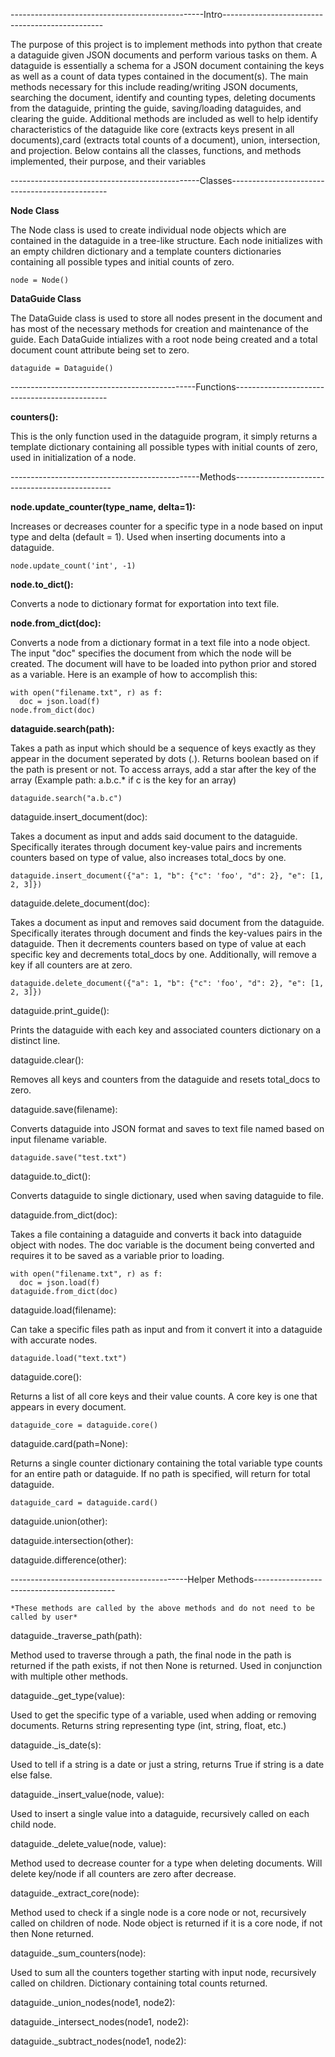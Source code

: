 ------------------------------------------------Intro------------------------------------------------

The purpose of this project is to implement methods into python that create a dataguide
given JSON documents and perform various tasks on them. A dataguide is essentially a schema
for a JSON document containing the keys as well as a count of data types contained in the
document(s). The main methods necessary for this include reading/writing JSON documents,
searching the document, identify and counting types, deleting documents from the dataguide, 
printing the guide, saving/loading dataguides, and clearing the guide. Additional methods 
are included as well to help identify characteristics of the dataguide like core (extracts 
keys present in all documents),card (extracts total counts of a document), union, 
intersection, and projection. Below contains all the classes, functions, and methods 
implemented, their purpose, and their variables

-----------------------------------------------Classes-----------------------------------------------

**Node Class**

  The Node class is used to create individual node objects which are contained in the 
  dataguide in a tree-like structure. Each node initializes with an empty children 
  dictionary and a template counters dictionaries containing all possible types and initial 
  counts of zero.

    node = Node()

**DataGuide Class**

  The DataGuide class is used to store all nodes present in the document and has most of the
  necessary methods for creation and maintenance of the guide. Each DataGuide intializes with 
  a root node being created and a total document count attribute being set to zero.

    dataguide = Dataguide()

----------------------------------------------Functions----------------------------------------------

**counters():**

  This is the only function used in the dataguide program, it simply returns a template dictionary 
  containing all possible types with initial counts of zero, used in initialization of a node.

-----------------------------------------------Methods-----------------------------------------------

**node.update_counter(type_name, delta=1):**

  Increases or decreases counter for a specific type in a node based on input type and delta 
  (default = 1). Used when inserting documents into a dataguide.

    node.update_count('int', -1)

**node.to_dict():**

  Converts a node to dictionary format for exportation into text file.

**node.from_dict(doc):**

  Converts a node from a dictionary format in a text file into a node object. The input "doc" specifies 
  the document from which the node will be created. The document will have to be loaded into python prior
  and stored as a variable. Here is an example of how to accomplish this:

    with open("filename.txt", r) as f:
      doc = json.load(f)
    node.from_dict(doc)

**dataguide.search(path):**

  Takes a path as input which should be a sequence of keys exactly as they appear in the document seperated 
  by dots (.). Returns boolean based on if the path is present or not. To access arrays, add a star after 
  the key of the array (Example path: a.b.c.* if c is the key for an array)

    dataguide.search("a.b.c")

dataguide.insert_document(doc):

  Takes a document as input and adds said document to the dataguide. Specifically iterates through document 
  key-value pairs and increments counters based on type of value, also increases total_docs by one.

    dataguide.insert_document({"a": 1, "b": {"c": 'foo', "d": 2}, "e": [1, 2, 3]})

dataguide.delete_document(doc):

  Takes a document as input and removes said document from the dataguide. Specifically iterates through document 
  and finds the key-values pairs in the dataguide. Then it decrements counters based on type of value at each 
  specific key and decrements total_docs by one. Additionally, will remove a key if all counters are at zero.

    dataguide.delete_document({"a": 1, "b": {"c": 'foo', "d": 2}, "e": [1, 2, 3]})
    
dataguide.print_guide():

  Prints the dataguide with each key and associated counters dictionary on a distinct line.

dataguide.clear():

  Removes all keys and counters from the dataguide and resets total_docs to zero.

dataguide.save(filename):

  Converts dataguide into JSON format and saves to text file named based on input filename variable.

    dataguide.save("test.txt")

dataguide.to_dict():

  Converts dataguide to single dictionary, used when saving dataguide to file.

dataguide.from_dict(doc):

  Takes a file containing a dataguide and converts it back into dataguide object with nodes. The doc variable is 
  the document being converted and requires it to be saved as a variable prior to loading.

    with open("filename.txt", r) as f:
      doc = json.load(f)
    dataguide.from_dict(doc)

dataguide.load(filename):

  Can take a specific files path as input and from it convert it into a dataguide with accurate nodes.

    dataguide.load("text.txt")

dataguide.core():

  Returns a list of all core keys and their value counts. A core key is one that appears in every document.

    dataguide_core = dataguide.core()

dataguide.card(path=None):

  Returns a single counter dictionary containing the total variable type counts for an entire path or dataguide.
  If no path is specified, will return for total dataguide.

    dataguide_card = dataguide.card()

dataguide.union(other):

dataguide.intersection(other):

dataguide.difference(other):

--------------------------------------------Helper Methods-------------------------------------------
    
    *These methods are called by the above methods and do not need to be called by user*

dataguide._traverse_path(path):

  Method used to traverse through a path, the final node in the path is returned if the path exists, if
  not then None is returned. Used in conjunction with multiple other methods.

dataguide._get_type(value):

  Used to get the specific type of a variable, used when adding or removing documents. Returns string
  representing type (int, string, float, etc.)

dataguide._is_date(s):

  Used to tell if a string is a date or just a string, returns True if string is a date else false.

dataguide._insert_value(node, value):

  Used to insert a single value into a dataguide, recursively called on each child node.

dataguide._delete_value(node, value):

  Method used to decrease counter for a type when deleting documents. Will delete key/node if all
  counters are zero after decrease.

dataguide._extract_core(node):

  Method used to check if a single node is a core node or not, recursively called on children of node.
  Node object is returned if it is a core node, if not then None returned.

dataguide._sum_counters(node):

  Used to sum all the counters together starting with input node, recursively called on children.
  Dictionary containing total counts returned.

dataguide._union_nodes(node1, node2):

dataguide._intersect_nodes(node1, node2):

dataguide._subtract_nodes(node1, node2):


